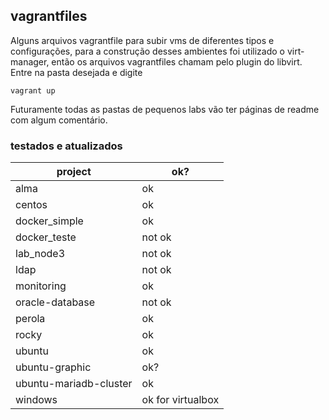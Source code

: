 ## vagrantfiles
Alguns arquivos vagrantfile para subir vms de diferentes tipos e configurações, para a construção desses ambientes foi utilizado o virt-manager, então os arquivos vagrantfiles chamam pelo plugin do libvirt. Entre na pasta desejada e digite 
```
vagrant up
```
Futuramente todas as pastas de pequenos labs vão ter páginas de readme com algum comentário.

### testados e atualizados

| project | ok? |
| --- | --- |
| alma | ok |
| centos | ok |
| docker_simple | ok |
| docker_teste | not ok |
| lab_node3 | not ok |
| ldap | not ok |
| monitoring | ok |
| oracle-database | not ok |
| perola | ok |
| rocky | ok |
| ubuntu | ok |
| ubuntu-graphic | ok? |
| ubuntu-mariadb-cluster | ok |
| windows | ok for virtualbox |
